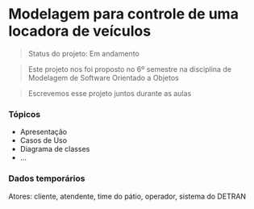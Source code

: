 # Modelagem para controle de uma locadora de veículos

> Status do projeto: Em andamento

> Este projeto nos foi proposto no 6º semestre na disciplina de Modelagem de Software Orientado a Objetos

> Escrevemos esse projeto juntos durante as aulas

### Tópicos

- Apresentação
- Casos de Uso
- Diagrama de classes
- ...

### Dados temporários

Atores: cliente, atendente, time do pátio, operador, sistema do DETRAN
